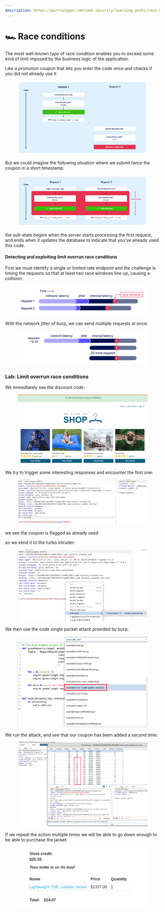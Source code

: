 ```yaml
---
description: https://portswigger.net/web-security/learning-paths/race-conditions
---
```


# 🏎️ Race conditions

The most well-known type of race condition enables you to exceed some kind of limit imposed by the business logic of the application.

Like a promotion coupon that lets you enter the code once and checks if you did not already use it

<figure><img src="../../.gitbook/assets/image (6) (1) (1) (1) (1) (1) (1) (1) (1) (1) (1) (1) (1) (1) (1).png" alt=""><figcaption></figcaption></figure>

But we could imagine the following situation where we submit twice the coupon in a short timestamp:

<figure><img src="../../.gitbook/assets/image (7) (1) (1) (1) (1) (1) (1) (1) (1) (1) (1) (1) (1) (1) (1).png" alt=""><figcaption></figcaption></figure>

the sub-state begins when the server starts processing the first request, and ends when it updates the database to indicate that you've already used this code.

#### Detecting and exploiting limit overrun race conditions

First we must identify a single or limited rate endpoint and the challenge is timing the requests so that at least two race windows line up, causing a collision.

<figure><img src="../../.gitbook/assets/image (8) (1) (1) (1) (1) (1) (1) (1) (1) (1) (1) (1) (1) (1) (1).png" alt=""><figcaption></figcaption></figure>

With the network jitter of burp, we can send multiple requests at once:

<figure><img src="../../.gitbook/assets/image (9) (1) (1) (1) (1) (1) (1) (1) (1) (1) (1) (1) (1) (1) (1).png" alt=""><figcaption></figcaption></figure>

### Lab: Limit overrun race conditions

We immediately see the discount code:

<figure><img src="../../.gitbook/assets/image (10) (1) (1) (1) (1) (1) (1) (1) (1) (1) (1) (1) (1).png" alt=""><figcaption></figcaption></figure>

We try to trigger some interesting responses  and encounter the first one:

<figure><img src="../../.gitbook/assets/image (11) (1) (1) (1) (1) (1) (1) (1) (1) (1) (1) (1).png" alt=""><figcaption></figcaption></figure>

we see the coupon is flagged as already used

so we send it to the turbo intruder:

<figure><img src="../../.gitbook/assets/image (12) (1) (1) (1) (1) (1) (1) (1) (1) (1).png" alt=""><figcaption></figcaption></figure>

We then use the code single packet attack provided by burp:

<figure><img src="../../.gitbook/assets/image (13) (1) (1) (1) (1) (1) (1) (1) (1).png" alt=""><figcaption></figcaption></figure>

We run the attack, and see that our coupon has been added a second time:

<figure><img src="../../.gitbook/assets/image (14) (1) (1) (1) (1) (1).png" alt=""><figcaption></figcaption></figure>

If we repeat the action multiple times we will be able to go down enough to be able to purchase the jacket:

<figure><img src="../../.gitbook/assets/image (15) (1) (1) (1) (1) (1).png" alt=""><figcaption></figcaption></figure>

